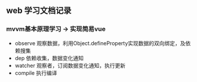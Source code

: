 ## web 学习文档记录
### mvvm基本原理学习 -> 实现简易vue
+ observe 观察数据，利用Object.defineProperty实现数据的双向绑定，及依赖搜集
+ dep 依赖收集，数据变化通知
+ watcher 观察者，订阅数据变化通知，执行更新
+ compile 执行编译
